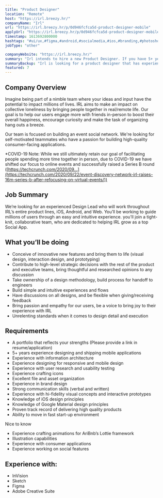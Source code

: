 ```yaml
---
title: "Product Designer"
location: "Remote"
host: "https://irl.breezy.hr/"
companyName: "Irl"
url: "https://irl.breezy.hr/p/0d946fcfca5d-product-designer-mobile"
applyUrl: "https://irl.breezy.hr/p/0d946fcfca5d-product-designer-mobile/apply"
timestamp: 1613692800000
hashtags: "#ui/ux,#figma,#android,#socialmedia,#ios,#branding,#photoshop,#office,#rest"
jobType: "other"

companyWebsite: "https://irl.breezy.hr/"
summary: "Irl intends to hire a new Product Designer. If you have 5+ years experience designing and shipping mobile applications, consider applying."
summaryBackup: "Irl is looking for a product designer that has experience in: #ui/ux, #socialmedia, #ios."
featured: 7
---
```


## Company Overview

Imagine being part of a nimble team where your ideas and input have the potential to impact millions of lives. IRL aims to make an impact on collective loneliness by bringing people together in real/remote life. Our goal is to help our users engage more with friends in-person to boost their overall happiness, encourage curiosity and make the task of organizing hang outs a breeze.

Our team is focused on building an event social network. We're looking for self-motivated teammates who have a passion for building high-quality consumer-facing applications.

\*COVID-19 Note: While we still ultimately retain our goal of facilitating people spending more time together in person, due to COVID-19 we have shifted our focus to online events and successfully raised a Series B round ([https://techcrunch.com/2020/09...](https://techcrunch.com/2020/09/22/event-discovery-network-irl-raises-16m-series-b-after-refocusing-on-virtual-events/))

## Job Summary

We’re looking for an experienced Design Lead who will work throughout IRL’s entire product lines, iOS, Android, and Web. You’ll be working to guide millions of users through an easy and intuitive experience. you'll join a tight-knit, collaborative team, who are dedicated to helping IRL grow as a top Social App.

## What you’ll be doing

*   Conceive of innovative new features and bring them to life (visual design, interaction design, and prototyping)
*   Contribute to high-level strategic decisions with the rest of the product and executive teams, bring thoughtful and researched opinions to any discussion
*   Take ownership of a design methodology, build process for handoff to engineers
*   Build simple and intuitive experiences and flows
*   Have discussions on all designs, and be flexible when giving/receiving feedback
*   Bring passion and empathy for our users, be a voice to bring joy to their experience with IRL
*   Unrelenting standards when it comes to design detail and execution

## Requirements

*   A portfolio that reflects your strengths (Please provide a link in resume/application)
*   5+ years experience designing and shipping mobile applications
*   Experience with information architecture
*   Experience designing for responsive and mobile design
*   Experience with user research and usability testing
*   Experience crafting icons
*   Excellent file and asset organization
*   Experience in brand design
*   Strong communication skills (verbal and written)
*   Experience with hi-fidelity visual concepts and interactive prototypes
*   Knowledge of iOS design principles
*   Knowledge of Google Material design principles
*   Proven track record of delivering high quality products
*   Ability to move in fast start-up environment

Nice to know

*   Experience crafting animations for AriBnb’s Lottie framework
*   Illustration capabilities
*   Experience with consumer applications
*   Experience working on social features

## Experience with:

*   InVision
*   Sketch
*   Figma
*   Adobe Creative Suite
